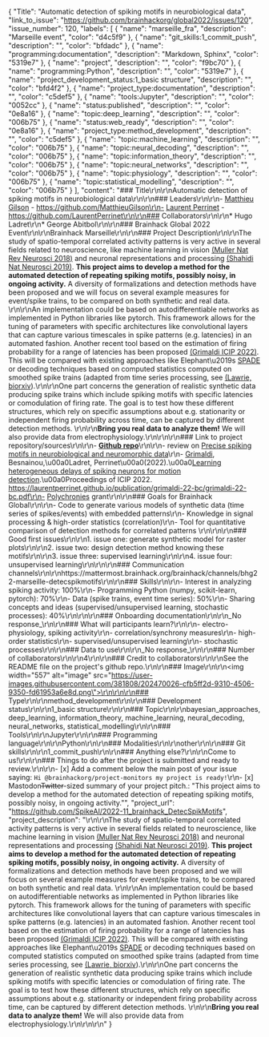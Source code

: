 {
  "Title": "Automatic detection of spiking motifs in neurobiological data",
  "link_to_issue": "https://github.com/brainhackorg/global2022/issues/120",
  "issue_number": 120,
  "labels": [
    {
      "name": "marseille_fra",
      "description": "Marseille event",
      "color": "d4c5f9"
    },
    {
      "name": "git_skills:1_commit_push",
      "description": "",
      "color": "bfdadc"
    },
    {
      "name": "programming:documentation",
      "description": "Markdown, Sphinx",
      "color": "5319e7"
    },
    {
      "name": "project",
      "description": "",
      "color": "f9bc70"
    },
    {
      "name": "programming:Python",
      "description": "",
      "color": "5319e7"
    },
    {
      "name": "project_development_status:1_basic structure",
      "description": "",
      "color": "bfd4f2"
    },
    {
      "name": "project_type:documentation",
      "description": "",
      "color": "c5def5"
    },
    {
      "name": "tools:Jupyter",
      "description": "",
      "color": "0052cc"
    },
    {
      "name": "status:published",
      "description": "",
      "color": "0e8a16"
    },
    {
      "name": "topic:deep_learning",
      "description": "",
      "color": "006b75"
    },
    {
      "name": "status:web_ready",
      "description": "",
      "color": "0e8a16"
    },
    {
      "name": "project_type:method_development",
      "description": "",
      "color": "c5def5"
    },
    {
      "name": "topic:machine_learning",
      "description": "",
      "color": "006b75"
    },
    {
      "name": "topic:neural_decoding",
      "description": "",
      "color": "006b75"
    },
    {
      "name": "topic:information_theory",
      "description": "",
      "color": "006b75"
    },
    {
      "name": "topic:neural_networks",
      "description": "",
      "color": "006b75"
    },
    {
      "name": "topic:physiology",
      "description": "",
      "color": "006b75"
    },
    {
      "name": "topic:statistical_modelling",
      "description": "",
      "color": "006b75"
    }
  ],
  "content": "### Title\r\n\r\nAutomatic detection of spiking motifs in neurobiological data\r\n\r\n### Leaders\r\n\r\n- [Matthieu Gilson](https://matthieugilson.eu) - https://github.com/MatthieuGilson\r\n- [Laurent Perrinet](https://laurentperrinet.github.io) - https://github.com/LaurentPerrinet\r\n\r\n### Collaborators\r\n\r\n* Hugo Ladret\r\n* George Abitbol\r\n\r\n### Brainhack Global 2022 Event\r\n\r\nBrainhack Marseille\r\n\r\n### Project Description\r\n\r\nThe study of spatio-temporal correlated activity patterns is very active in several fields related to neuroscience, like machine learning in vision [(Muller Nat Rev Neurosci 2018)](https://pubmed.ncbi.nlm.nih.gov/29563572/) and neuronal representations and processing [(Shahidi Nat Neurosci 2019)](https://pubmed.ncbi.nlm.nih.gov/31110324/). **This project aims to develop a method for the automated detection of repeating spiking motifs, possibly noisy, in ongoing activity.** A diversity of formalizations and detection methods have been proposed and we will focus on several example measures for event/spike trains, to be compared on both synthetic and real data. \r\n\r\nAn implementation could be based on autodifferentiable networks as implemented in Python libraries like pytorch. This framework allows for the tuning of parameters with specific architectures like convolutional layers that can capture various timescales in spike patterns (e.g. latencies) in an automated fashion. Another recent tool based on the estimation of firing probability for a range of latencies has been proposed [(Grimaldi ICIP 2022)](https://laurentperrinet.github.io/publication/grimaldi-22-bc/grimaldi-22-bc.pdf). This will be compared with existing approaches like Elephant\u2019s [SPADE](https://elephant.readthedocs.io/en/latest/reference/spade.html) or decoding techniques based on computed statistics computed on smoothed spike trains (adapted from time series processing, see [(Lawrie, biorxiv](https://doi.org/10.1101/2021.04.30.441789)).\r\n\r\nOne part concerns the generation of realistic synthetic data producing spike trains  which include spiking motifs with specific latencies or comodulation of firing rate. The goal is to test how these different structures, which rely on specific assumptions about e.g. stationarity or independent firing probability across time, can be captured by different detection methods. \r\n\r\n**Bring you real data to analyze them!** We will also provide data from electrophysiology.\r\n\r\n\r\n### Link to project repository/sources\r\n\r\n- [**Github repo**](https://github.com/SpikeAI/2022-11_brainhack_DetecSpikMotifs)\r\n\r\n- review on [Precise spiking motifs in neurobiological and neuromorphic data](https://laurentperrinet.github.io/publication/grimaldi-22-polychronies/grimaldi-22-polychronies.pdf)\r\n- [Grimaldi](https://laurentperrinet.github.io/author/antoine-grimaldi/), Besnainou,\u00a0Ladret, Perrinet\u00a0(2022).\u00a0[Learning heterogeneous delays of spiking neurons for motion detection](https://laurentperrinet.github.io/publication/grimaldi-22-icip/).\u00a0Proceedings of ICIP 2022. https://laurentperrinet.github.io/publication/grimaldi-22-bc/grimaldi-22-bc.pdf\r\n- [Polychronies](https://laurentperrinet.github.io/grant/polychronies/) grant\r\n\r\n### Goals for Brainhack Global\r\n\r\n- Code to generate various models of synthetic data (time series of spikes/events) with embedded patterns\r\n- Knowledge in signal processing & high-order statistics (correlation)\r\n- Tool for quantitative comparison of detection methods for correlated patterns \r\n\r\n\r\n### Good first issues\r\n\r\n1. issue one: generate synthetic model for raster plots\r\n\r\n2. issue two: design detection method knowing these motifs\r\n\r\n3. issue three: supervised learning\r\n\r\n4. issue four: unsupervised learning\r\n\r\n\r\n### Communication channels\r\n\r\nhttps://mattermost.brainhack.org/brainhack/channels/bhg22-marseille-detecspikmotifs\r\n\r\n### Skills\r\n\r\n- Interest in analyzing spiking activity: 100%\r\n- Programming Python (numpy, scikit-learn, pytorch): 70%\r\n- Data (spike trains, event time series): 50%\r\n- Sharing concepts and ideas (supervised/unsupervised learning, stochastic processes): 40%\r\n\r\n\r\n### Onboarding documentation\r\n\r\n_No response_\r\n\r\n### What will participants learn?\r\n\r\n- electro-physiology, spiking activity\r\n- correlation/synchrony measures\r\n- high-order statistics\r\n- supervised/unsupervised learning\r\n- stochastic processes\r\n\r\n### Data to use\r\n\r\n_No response_\r\n\r\n### Number of collaborators\r\n\r\n4\r\n\r\n### Credit to collaborators\r\n\r\nSee the README file on the project's github repo.\r\n\r\n### Image\r\n\r\n<img width=\"557\" alt=\"image\" src=\"https://user-images.githubusercontent.com/381808/202470026-cfb5ff2d-9310-4506-9350-fd61953a6e8d.png\">\r\n\r\n\r\n### Type\r\n\r\nmethod_development\r\n\r\n### Development status\r\n\r\n1_basic structure\r\n\r\n### Topic\r\n\r\nbayesian_approaches, deep_learning, information_theory, machine_learning, neural_decoding, neural_networks, statistical_modelling\r\n\r\n### Tools\r\n\r\nJupyter\r\n\r\n### Programming language\r\n\r\nPython\r\n\r\n### Modalities\r\n\r\nother\r\n\r\n### Git skills\r\n\r\n1_commit_push\r\n\r\n### Anything else?\r\n\r\nCome to us!\r\n\r\n### Things to do after the project is submitted and ready to review.\r\n\r\n- [x] Add a comment below the main post of your issue saying: `Hi @brainhackorg/project-monitors my project is ready!`\r\n- [x] Mastodon~~Twitter~~-sized summary of your project pitch.: \"This project aims to develop a method for the automated detection of repeating spiking motifs, possibly noisy, in ongoing activity.\"",
  "project_url": "https://github.com/SpikeAI/2022-11_brainhack_DetecSpikMotifs",
  "project_description": "\r\n\r\nThe study of spatio-temporal correlated activity patterns is very active in several fields related to neuroscience, like machine learning in vision [(Muller Nat Rev Neurosci 2018)](https://pubmed.ncbi.nlm.nih.gov/29563572/) and neuronal representations and processing [(Shahidi Nat Neurosci 2019)](https://pubmed.ncbi.nlm.nih.gov/31110324/). **This project aims to develop a method for the automated detection of repeating spiking motifs, possibly noisy, in ongoing activity.** A diversity of formalizations and detection methods have been proposed and we will focus on several example measures for event/spike trains, to be compared on both synthetic and real data. \r\n\r\nAn implementation could be based on autodifferentiable networks as implemented in Python libraries like pytorch. This framework allows for the tuning of parameters with specific architectures like convolutional layers that can capture various timescales in spike patterns (e.g. latencies) in an automated fashion. Another recent tool based on the estimation of firing probability for a range of latencies has been proposed [(Grimaldi ICIP 2022)](https://laurentperrinet.github.io/publication/grimaldi-22-bc/grimaldi-22-bc.pdf). This will be compared with existing approaches like Elephant\u2019s [SPADE](https://elephant.readthedocs.io/en/latest/reference/spade.html) or decoding techniques based on computed statistics computed on smoothed spike trains (adapted from time series processing, see [(Lawrie, biorxiv](https://doi.org/10.1101/2021.04.30.441789)).\r\n\r\nOne part concerns the generation of realistic synthetic data producing spike trains  which include spiking motifs with specific latencies or comodulation of firing rate. The goal is to test how these different structures, which rely on specific assumptions about e.g. stationarity or independent firing probability across time, can be captured by different detection methods. \r\n\r\n**Bring you real data to analyze them!** We will also provide data from electrophysiology.\r\n\r\n\r\n"
}